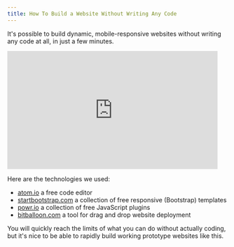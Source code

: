 ```yaml
---
title: How To Build a Website Without Writing Any Code
---
```

It's possible to build dynamic, mobile-responsive websites without writing any code at all, in just a few minutes.

<iframe src="https://player.vimeo.com/video/115194017" width="480" height="270" frameborder="0" title="Deploy a Dynamic Website in Minutes" webkitallowfullscreen="" mozallowfullscreen="" allowfullscreen=""></iframe>

Here are the technologies we used:

*   [atom.io](http://www.atom.io/) a free code editor
*   [startbootstrap.com](http://www.startbootstrap.com/) a collection of free responsive (Bootstrap) templates
*   [powr.io](http://www.powr.io/) a collection of free JavaScript plugins
*   [bitballoon.com](http://www.bitballoon.com/) a tool for drag and drop website deployment

You will quickly reach the limits of what you can do without actually coding, but it's nice to be able to rapidly build working prototype websites like this.